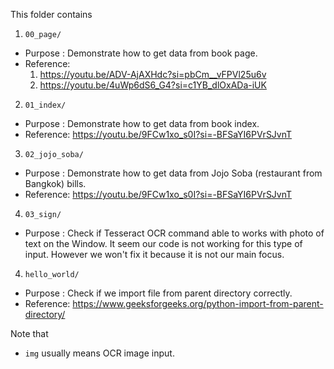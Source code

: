 This folder contains
1.  `00_page/`
-   Purpose : Demonstrate how to get data from book page.
-   Reference:
    1.  https://youtu.be/ADV-AjAXHdc?si=pbCm__vFPVl25u6v
    2.  https://youtu.be/4uWp6dS6_G4?si=c1YB_dlOxADa-iUK
2.  `01_index/`
-   Purpose : Demonstrate how to get data from book index.
-   Reference: https://youtu.be/9FCw1xo_s0I?si=-BFSaYI6PVrSJvnT
3.  `02_jojo_soba/`
-   Purpose : Demonstrate how to get data from Jojo Soba (restaurant from Bangkok) bills. 
-   Reference: https://youtu.be/9FCw1xo_s0I?si=-BFSaYI6PVrSJvnT
4.  `03_sign/`
-   Purpose : Check if Tesseract OCR command able to works with photo of text on the Window. It seem our code is not working for this type of input. However we won't fix it because it is not our main focus.
4.  `hello_world/`
-   Purpose : Check if we import file from parent directory correctly.
-   Reference: https://www.geeksforgeeks.org/python-import-from-parent-directory/

Note that
-   `img` usually means OCR image input.

